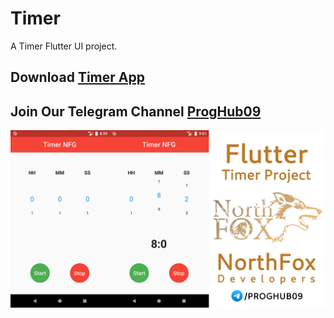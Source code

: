 # Timer

A Timer Flutter UI project.

## Download [Timer App](https://github.com/NorthFoxGroup/Timer/TimerNFG.apk)


## Join Our Telegram Channel [ProgHub09](http://t.me/ProgHub09)

![ScreenShot Of App](https://github.com/NorthFoxGroup/Timer/blob/master/New.jpg?raw=true)
